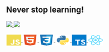 ## Never stop learning!
<div>
  <a href="https://github.com/dougmurillo">
  <img height="150em" src="https://github-readme-stats.vercel.app/api?username=dougmurillo&show_icons=true&theme=algolia&include_all_commits=true&count_private=true"/>
  <img height="150em" src="https://github-readme-stats.vercel.app/api/top-langs/?username=dougmurillo&layout=compact&langs_count=7&theme=algolia"/>
</div>
  <div style="display: inline_block"><br>
  <img align="center" alt="Doug-Js" height="30" width="40" src="https://raw.githubusercontent.com/devicons/devicon/master/icons/javascript/javascript-plain.svg">
  <img align="center" alt="Doug-HTML" height="30" width="40" src="https://raw.githubusercontent.com/devicons/devicon/master/icons/html5/html5-original.svg">
  <img align="center" alt="Doug-CSS" height="30" width="40" src="https://raw.githubusercontent.com/devicons/devicon/master/icons/css3/css3-original.svg">
  <img align="center" alt="Doug-Python" height="30" width="40" src="https://raw.githubusercontent.com/devicons/devicon/master/icons/python/python-original.svg">
    <img align="center" alt="Doug-TypeScript" height="30" width="40" src="https://raw.githubusercontent.com/devicons/devicon/master/icons/typescript/typescript-original.svg">
    <img align="center" alt="Doug-React" height="30" width="40" src="https://raw.githubusercontent.com/devicons/devicon/master/icons/react/react-original.svg">
</div>
